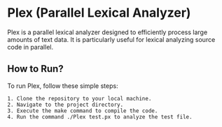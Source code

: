 # Plex (Parallel Lexical Analyzer)

Plex is a parallel lexical analyzer designed to efficiently process large amounts of text data. It is particularly useful for lexical analyzing source code in parallel.
## How to Run?

To run Plex, follow these simple steps:

    1. Clone the repository to your local machine.
    2. Navigate to the project directory.
    3. Execute the make command to compile the code.
    4. Run the command ./Plex test.px to analyze the test file.
